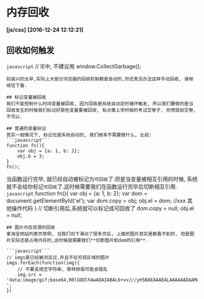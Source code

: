 # 内存回收
**[js/css]**   **[2016-12-24 12:12:21]**

## 回收如何触发
```javascript```
// IE中, 不建议用
window.CollectGarbage();
```
别高兴的太早,实际上大部分浏览器的回收机制都是自动的,你还真没办法这样手动回收, 请继续往下看.

## 标记变量被回收
我们不能控制什么时间变量被回收, 因为回收是系统自动定时循环触发, 所以我们要做的是当回收发生的时候我们标记好那些变量要被回收, 有点像上学时候的考试交卷子, 你想提前交卷, 不可以.

## 普通的变量标记
其实一般情况下, 标记也是系统自动的, 我们根本不需要做什么, 比如:
```javascript```
function fn(){
	var obj = {a: 1, b: 2};
	obj.b = 3;
}
fn();
```
当函数运行完毕, 就已经自动被标记为`可回收`了.但是当变量被相互引用的时候, 系统就不会给你标记`可回收`了.这时候需要我们在函数运行完毕后切断相互引用.
```javascript```
function fn(){
	var obj = {a: 1, b: 2};
	var dom = document.getElementById('el');
	var dom.copy = obj;
	obj.el = dom;
	//xxx 其他操作代码
}
// 切断引用后,系统就可以标记成可回收了
dom.copy = null;
obj.el = null;
```
## 图片内存资源的回收
拿淘宝网站列表页举例, 当我们向下滑动了很多页后, 上面的图片其实是都看不到的, 但是图片实际还是占用内存的,这时候就需要我们**切断图片和dom的引用**.

```javascript```
// imgs是已经被浏览过,并且不在可视区域的图片
imgs.forEach(function(img){
	// 不要变成空字符串, 那样排版可能会错乱
	img.src = 'data:image/gif;base64,R0lGODlhAwADAIABAL6+vv///yH5BAEAAAEALAAAAAADAAMAAAIDjA9WADs= ';
})
```